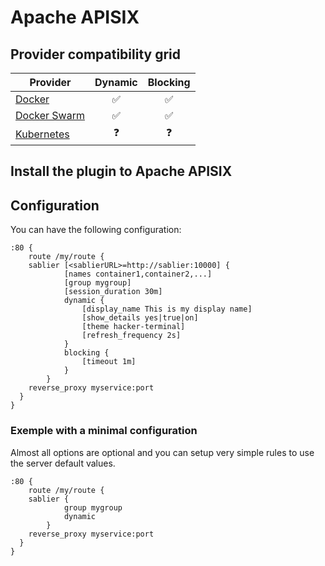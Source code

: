 # Apache APISIX

## Provider compatibility grid

| Provider                                | Dynamic |   Blocking    |
|-----------------------------------------|:-------:|:-------------:|
| [Docker](/providers/docker)             |    ✅    |       ✅       |
| [Docker Swarm](/providers/docker_swarm) |    ✅    |       ✅       |
| [Kubernetes](/providers/kubernetes)     |    ❓    |       ❓       |

## Install the plugin to Apache APISIX

## Configuration

You can have the following configuration:

```Caddyfile
:80 {
	route /my/route {
    sablier [<sablierURL>=http://sablier:10000] {
			[names container1,container2,...]
			[group mygroup]
			[session_duration 30m]
			dynamic {
				[display_name This is my display name]
				[show_details yes|true|on]
				[theme hacker-terminal]
				[refresh_frequency 2s]
			}
			blocking {
				[timeout 1m]
			}
		}
    reverse_proxy myservice:port
  }
}
```

### Exemple with a minimal configuration

Almost all options are optional and you can setup very simple rules to use the server default values.

```Caddyfile
:80 {
	route /my/route {
    sablier {
			group mygroup
			dynamic
		}
    reverse_proxy myservice:port
  }
}
```
